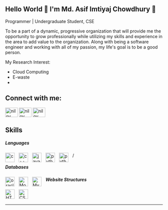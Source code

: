 ## Hello World 👋 I'm Md. Asif Imtiyaj Chowdhury 👋

Programmer | Undergraduate Student, CSE

To be a part of a dynamic, progressive organization that will provide me the
opportunity to grow professionally while utilizing my skills and experience in the
area to add value to the organization. Along with being a software engineer and
working with all of my passion, my life's goal is to be a good person.

My Research Interest:
- Cloud Computing
- E-waste
- 

<h2 align="left">Connect with me:</h2>

<p align="left">
  <a href="https://www.facebook.com/asif.niloy.714/" target="blank"><img align="center" src="https://raw.githubusercontent.com/rahuldkjain/github-profile-readme-generator/master/src/images/icons/Social/facebook.svg" alt="niloy chowdhury" height="30" width="40" /></a>
  <a href="https://twitter.com/HelloChowdhury" target="blank"><img align="center" src="https://raw.githubusercontent.com/rahuldkjain/github-profile-readme-generator/master/src/images/icons/Social/twitter.svg" alt="niloy chowdhury" height="30" width="40" /></a>
  <a href="https://www.linkedin.com/in/md-asif-imtiyaj-chowdhury-7945a11b3/" target="blank"><img align="center" src="https://cdn.jsdelivr.net/gh/devicons/devicon/icons/linkedin/linkedin-original.svg" alt="niloy chowdhury" height="30" width="40" /></a>
</p>



<h2 align="left">Skills</h2>

<h5 align="left">Languages</h5>
<p align="left">
  <img align="left" alt="c" width="30px" src="https://cdn.jsdelivr.net/gh/devicons/devicon/icons/c/c-original.svg" style="padding-right:10px;"/>
  <img align="left" alt="c++" width="30px" src="https://cdn.jsdelivr.net/gh/devicons/devicon/icons/cplusplus/cplusplus-original.svg" style="padding-right:10px;" >/
  <img align="left" alt="java" width="30px" src="https://cdn.jsdelivr.net/gh/devicons/devicon/icons/java/java-original.svg" style="padding-right:10px;" />
  <img align="left" alt="python" width="30px" src="https://cdn.jsdelivr.net/gh/devicons/devicon/icons/python/python-original.svg" style="padding-right:10px;" />
  <img align="left" alt="python" width="30px" src="https://cdn.jsdelivr.net/gh/devicons/devicon/icons/php/php-plain.svg" style="padding-right:10px;" />


<h5 align="left">Databases</h5>
  <img align="left" alt="oracle" width="30px" src="https://cdn.jsdelivr.net/gh/devicons/devicon/icons/oracle/oracle-original.svg" style="padding-right:10px;" />
  <img align="left" alt="MongoDB" width="30px" src="https://cdn.jsdelivr.net/gh/devicons/devicon/icons/mongodb/mongodb-original.svg" style="padding-right:10px;" />
  <img align="left" alt="MySQL" width="30px" src="https://cdn.jsdelivr.net/gh/devicons/devicon/icons/mysql/mysql-original.svg" style="padding-right:10px;" />



<h5 align="left">Website Structures</h5>
  <img align="left" alt="HTML5" width="30px" src="https://cdn.jsdelivr.net/gh/devicons/devicon/icons/html5/html5-original.svg" style="padding-right:10px;" />
  <img align="left" alt="CSS3" width="30px" src="https://cdn.jsdelivr.net/gh/devicons/devicon/icons/css3/css3-original.svg" style="padding-right:10px;" />
</p>


<br />
<br />

---
